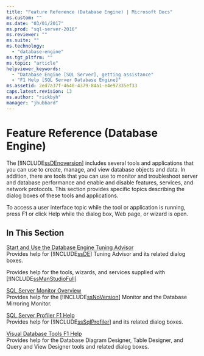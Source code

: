 ```yaml
---
title: "Feature Reference (Database Engine) | Microsoft Docs"
ms.custom: ""
ms.date: "03/01/2017"
ms.prod: "sql-server-2016"
ms.reviewer: ""
ms.suite: ""
ms.technology: 
  - "database-engine"
ms.tgt_pltfrm: ""
ms.topic: "article"
helpviewer_keywords: 
  - "Database Engine [SQL Server], getting assistance"
  - "F1 Help [SQL Server Database Engine]"
ms.assetid: 2ed7a37f-4640-4379-84a1-e4e97335ef33
caps.latest.revision: 13
ms.author: "rickbyh"
manager: "jhubbard"
---
```

# Feature Reference (Database Engine)
  The [!INCLUDE[ssDEnoversion](../analysis-services/instances/install/windows/includes/ssdenoversion-md.md)] includes several tools and applications that you can use to create, manage, and view database objects and data. In addition, there are tools that you can use to monitor and troubleshoot server and database performance and enable and disable features, services, and network protocols. This section provides specific topics describing the dialog boxes of these tools and applications.  
  
 To access a user interface topic while the tool or application is running, press F1 or click Help while the dialog box, Web page, or wizard is open.  
  
## In This Section  
 [Start and Use the Database Engine Tuning Advisor](../relational-databases/performance/start-and-use-the-database-engine-tuning-advisor.md)  
 Provides help for [!INCLUDE[ssDE](../analysis-services/instances/install/windows/includes/ssde-md.md)] Tuning Advisor and its related dialog boxes.  
  
 Provides help for the tools, wizards, and services supplied with [!INCLUDE[ssManStudioFull](../advanced-analytics/r-services/includes/ssmanstudiofull-md.md)]  
  
 [SQL Server Monitor Overview](../database-engine/configure/windows/sql-server-monitor-overview.md)  
 Provides help for the [!INCLUDE[ssNoVersion](../advanced-analytics/r-services/includes/ssnoversion-md.md)] Monitor and the Database Mirroring Monitor.  
  
 [SQL Server Profiler F1 Help](../tools/sql-server-profiler/sql-server-profiler-f1-help.md)  
 Provides help for [!INCLUDE[ssSqlProfiler](../analysis-services/data-mining/includes/sssqlprofiler-md.md)] and its related dialog boxes.  
  
 [Visual Database Tools F1 Help](http://msdn.microsoft.com/library/79d15b47-6759-4f48-b9ac-2c86a3cd9980)  
 Provides help for the Database Diagram Designer, Table Designer, and Query and View Designer tools and related dialog boxes.  
  
  